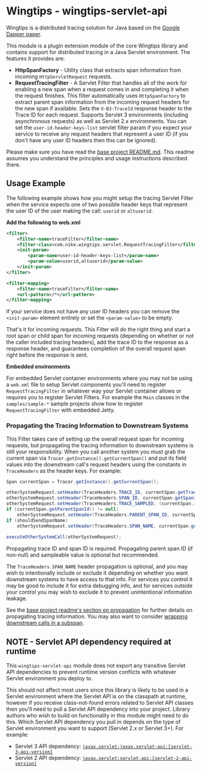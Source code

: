 # Wingtips - wingtips-servlet-api

Wingtips is a distributed tracing solution for Java based on the 
[Google Dapper paper](http://static.googleusercontent.com/media/research.google.com/en/us/pubs/archive/36356.pdf). 

This module is a plugin extension module of the core Wingtips library and contains support for distributed tracing in a 
Java Servlet environment. The features it provides are:

* **HttpSpanFactory** - Utility class that extracts span information from incoming `HttpServletRequest` requests.
* **RequestTracingFilter** - A Servlet Filter that handles all of the work for enabling a new span when a request comes 
in and completing it when the request finishes. This filter automatically uses `HttpSpanFactory` to extract parent span 
information from the incoming request headers for the new span if available. Sets the `X-B3-TraceId` response header to 
the Trace ID for each request. Supports Servlet 3 environments (including asynchronous requests) as well as Servlet 2.x 
environments. You can set the `user-id-header-keys-list` servlet filter param if you expect your service to receive any 
request headers that represent a user ID (if you don't have any user ID headers then this can be ignored).

Please make sure you have read the [base project README.md](../README.md). This readme assumes you understand the 
principles and usage instructions described there.

## Usage Example

The following example shows how you might setup the tracing Servlet Filter when the service expects one of two possible 
header keys that represent the user ID of the user making the call: `userid` or `altuserid`.

**Add the following to web.xml**

``` xml
<filter>
    <filter-name>traceFilter</filter-name>
    <filter-class>com.nike.wingtips.servlet.RequestTracingFilter</filter-class>
    <init-param>
        <param-name>user-id-header-keys-list</param-name>
        <param-value>userid,altuserid</param-value>
    </init-param>
</filter>

<filter-mapping>
    <filter-name>traceFilter</filter-name>
    <url-pattern>/*</url-pattern>
</filter-mapping>
```

If your service does not have any user ID headers you can remove the `<init-param>` element entirely or set the 
`<param-value>` to be empty.

That's it for incoming requests. This Filter will do the right thing and start a root span or child span for incoming 
requests (depending on whether or not the caller included tracing headers), add the trace ID to the response as a 
response header, and guarantees completion of the overall request span right before the response is sent.

**Embedded environments**

For embedded Servlet container environments where you may not be using a `web.xml` file to setup Servlet components 
you'll need to register `RequestTracingFilter` in whatever way your Servlet container allows or requires you 
to register Servlet Filters. For example the `Main` classes in the `samples/sample-*` sample projects show how to 
register `RequestTracingFilter` with embedded Jetty.  

### Propagating the Tracing Information to Downstream Systems

This Filter takes care of setting up the overall request span for incoming requests, but propagating the tracing 
information to downstream systems is still your responsibility. When you call another system you must grab the current 
span via `Tracer.getInstance().getCurrentSpan()` and put its field values into the downstream call's request headers 
using the constants in `TraceHeaders` as the header keys. For example:

``` java
Span currentSpan = Tracer.getInstance().getCurrentSpan();

otherSystemRequest.setHeader(TraceHeaders.TRACE_ID, currentSpan.getTraceId());
otherSystemRequest.setHeader(TraceHeaders.SPAN_ID, currentSpan.getSpanId());
otherSystemRequest.setHeader(TraceHeaders.TRACE_SAMPLED, (currentSpan.isSampleable()) ? "1" : "0");
if (currentSpan.getParentSpanId() != null)
    otherSystemRequest.setHeader(TraceHeaders.PARENT_SPAN_ID, currentSpan.getParentSpanId());
if (shouldSendSpanName)
    otherSystemRequest.setHeader(TraceHeaders.SPAN_NAME, currentSpan.getSpanName());
        
executeOtherSystemCall(otherSystemRequest);
```

Propagating trace ID and span ID is required. Propagating parent span ID (if non-null) and sampleable value is optional
but recommended.

The `TraceHeaders.SPAN_NAME` header propagation is optional, and you may wish to intentionally include or exclude it 
depending on whether you want downstream systems to have access to that info. For services you control it may be good
to include it for extra debugging info, and for services outside your control you may wish to exclude it to prevent
unintentional information leakage.

See the [base project readme's section on propagation](../README.md#propagating_traces) for further details on 
propagating tracing information. You may also want to consider
[wrapping downstream calls in a subspan](../README.md#sub_spans_for_downstream_calls).

## NOTE - Servlet API dependency required at runtime

This `wingtips-servlet-api` module does not export any transitive Servlet API dependencies to prevent runtime version 
conflicts with whatever Servlet environment you deploy to. 

This should not affect most users since this library is likely to be used in a Servlet environment where the Servlet 
API is on the classpath at runtime, however if you receive class-not-found errors related to Servlet API classes then 
you'll need to pull a Servlet API dependency into your project. Library authors who wish to build on functionality in
this module might need to do this. Which Servlet API dependency you pull in depends on the type of Servlet environment 
you want to support (Servlet 2.x or Servlet 3+). For example:

* Servlet 3 API dependency: [`javax.servlet:javax.servlet-api:[servlet-3-api-version]`](http://search.maven.org/#search%7Cgav%7C1%7Cg%3A%22javax.servlet%22%20AND%20a%3A%22javax.servlet-api%22) 
* Servlet 2 API dependency: [`javax.servlet:servlet-api:[servlet-2-api-version]`](http://search.maven.org/#search%7Cgav%7C1%7Cg%3A%22javax.servlet%22%20AND%20a%3A%22servlet-api%22) 
